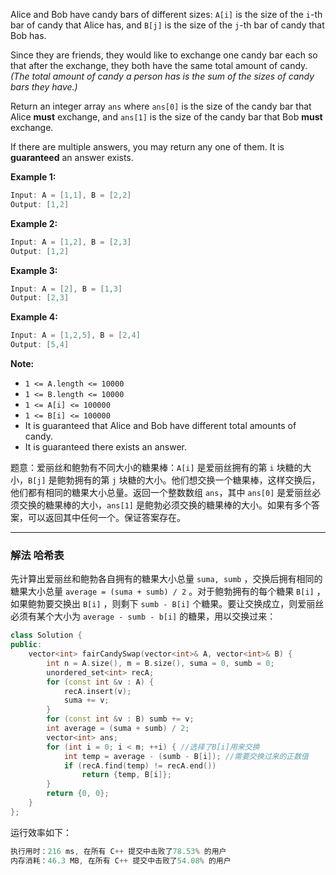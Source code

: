 Alice and Bob have candy bars of different sizes: `A[i]` is the size of the `i`-th bar of candy that Alice has, and `B[j]` is the size of the `j`-th bar of candy that Bob has.

Since they are friends, they would like to exchange one candy bar each so that after the exchange, they both have the same total amount of candy.  *(The total amount of candy a person has is the sum of the sizes of candy bars they have.)*

Return an integer array `ans` where `ans[0]` is the size of the candy bar that Alice **must** exchange, and `ans[1]` is the size of the candy bar that Bob **must** exchange.

If there are multiple answers, you may return any one of them.  It is **guaranteed** an answer exists.

 

**Example 1:**

```swift
Input: A = [1,1], B = [2,2]
Output: [1,2]
```

**Example 2:**

```swift
Input: A = [1,2], B = [2,3]
Output: [1,2]
```

**Example 3:**

```swift
Input: A = [2], B = [1,3]
Output: [2,3]
```

**Example 4:**

```swift
Input: A = [1,2,5], B = [2,4]
Output: [5,4]
```

 

**Note:**
- `1 <= A.length <= 10000`
 - `1 <= B.length <= 10000`
- `1 <= A[i] <= 100000`
 - `1 <= B[i] <= 100000`
 -  It is guaranteed that Alice and Bob have different total amounts of candy.
  -  It is guaranteed there exists an answer.

题意：爱丽丝和鲍勃有不同大小的糖果棒：`A[i]` 是爱丽丝拥有的第 `i` 块糖的大小，`B[j]` 是鲍勃拥有的第 `j` 块糖的大小。他们想交换一个糖果棒，这样交换后，他们都有相同的糖果大小总量。返回一个整数数组 `ans`，其中 `ans[0]` 是爱丽丝必须交换的糖果棒的大小，`ans[1]` 是鲍勃必须交换的糖果棒的大小。如果有多个答案，可以返回其中任何一个。保证答案存在。


---
### 解法 哈希表
先计算出爱丽丝和鲍勃各自拥有的糖果大小总量 `suma, sumb` ，交换后拥有相同的糖果大小总量 `average = (suma + sumb) / 2` 。对于鲍勃拥有的每个糖果 `B[i]` ，如果鲍勃要交换出 `B[i]` ，则剩下 `sumb - B[i]` 个糖果。要让交换成立，则爱丽丝必须有某个大小为 `average - sumb - b[i]` 的糖果，用以交换过来：
```cpp
class Solution {
public:
    vector<int> fairCandySwap(vector<int>& A, vector<int>& B) {
        int n = A.size(), m = B.size(), suma = 0, sumb = 0;
        unordered_set<int> recA;
        for (const int &v : A) { 
            recA.insert(v);
            suma += v;
        }
        for (const int &v : B) sumb += v;
        int average = (suma + sumb) / 2;
        vector<int> ans;
        for (int i = 0; i < m; ++i) { //选择了B[i]用来交换
            int temp = average - (sumb - B[i]); //需要交换过来的正数值 
            if (recA.find(temp) != recA.end())
                return {temp, B[i]};
        }
        return {0, 0};
    }
};
```
运行效率如下：
```cpp
执行用时：216 ms, 在所有 C++ 提交中击败了78.53% 的用户
内存消耗：46.3 MB, 在所有 C++ 提交中击败了54.08% 的用户
```
